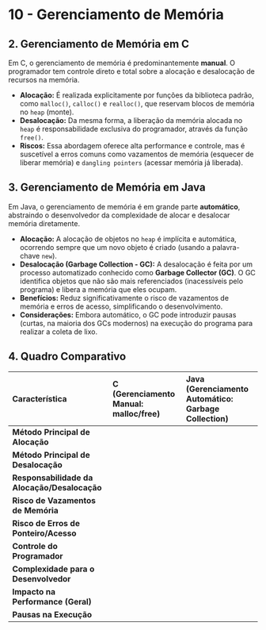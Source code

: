 # 10 - Gerenciamento de Memória

## 2. Gerenciamento de Memória em C

Em C, o gerenciamento de memória é predominantemente **manual**. O programador tem controle direto e total sobre a alocação e desalocação de recursos na memória.

* **Alocação:** É realizada explicitamente por funções da biblioteca padrão, como `malloc()`, `calloc()` e `realloc()`, que reservam blocos de memória no `heap` (monte).
* **Desalocação:** Da mesma forma, a liberação da memória alocada no `heap` é responsabilidade exclusiva do programador, através da função `free()`.
* **Riscos:** Essa abordagem oferece alta performance e controle, mas é suscetível a erros comuns como vazamentos de memória (esquecer de liberar memória) e `dangling pointers` (acessar memória já liberada).

## 3. Gerenciamento de Memória em Java

Em Java, o gerenciamento de memória é em grande parte **automático**, abstraindo o desenvolvedor da complexidade de alocar e desalocar memória diretamente.

* **Alocação:** A alocação de objetos no `heap` é implícita e automática, ocorrendo sempre que um novo objeto é criado (usando a palavra-chave `new`).
* **Desalocação (Garbage Collection - GC):** A desalocação é feita por um processo automatizado conhecido como **Garbage Collector (GC)**. O GC identifica objetos que não são mais referenciados (inacessíveis pelo programa) e libera a memória que eles ocupam.
* **Benefícios:** Reduz significativamente o risco de vazamentos de memória e erros de acesso, simplificando o desenvolvimento.
* **Considerações:** Embora automático, o GC pode introduzir pausas (curtas, na maioria dos GCs modernos) na execução do programa para realizar a coleta de lixo.

## 4. Quadro Comparativo


| Característica              | C (Gerenciamento Manual: malloc/free)                                      | Java (Gerenciamento Automático: Garbage Collection)                                 |
| :-------------------------- | :---------------------------------------------------------------------------- | :----------------------------------------------------------------------------------- |
| **Método Principal de Alocação** |                                                                               |                                                                                      |
| **Método Principal de Desalocação** |                                                                               |                                                                                      |
| **Responsabilidade da Alocação/Desalocação** |                                                                               |                                                                                      |
| **Risco de Vazamentos de Memória** |                                                                               |                                                                                      |
| **Risco de Erros de Ponteiro/Acesso** |                                                                               |                                                                                      |
| **Controle do Programador** |                                                                               |                                                                                      |
| **Complexidade para o Desenvolvedor** |                                                                               |                                                                                      |
| **Impacto na Performance (Geral)** |                                                                               |                                                                                      |
| **Pausas na Execução** |                                                                               |                                                                                      |

